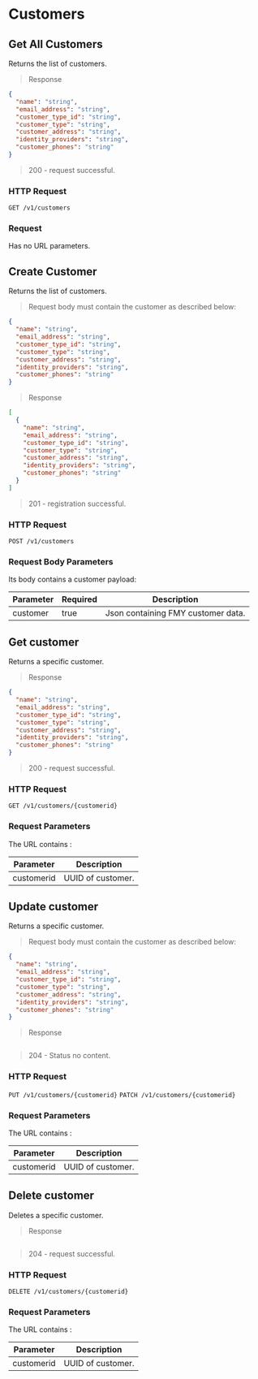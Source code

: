 # Customers

## Get All Customers

Returns the list of customers.

> Response

```json
{
  "name": "string",
  "email_address": "string",
  "customer_type_id": "string",
  "customer_type": "string",
  "customer_address": "string",
  "identity_providers": "string",
  "customer_phones": "string"
}
```

> 200 - request successful.

### HTTP Request

`GET /v1/customers`

### Request

Has no URL parameters.

## Create Customer

Returns the list of customers.

> Request body must contain the customer as described below:

```json
{
  "name": "string",
  "email_address": "string",
  "customer_type_id": "string",
  "customer_type": "string",
  "customer_address": "string",
  "identity_providers": "string",
  "customer_phones": "string"
}
```

> Response

```json
[
  {
    "name": "string",
    "email_address": "string",
    "customer_type_id": "string",
    "customer_type": "string",
    "customer_address": "string",
    "identity_providers": "string",
    "customer_phones": "string"
  }
]
```

> 201 - registration successful.

### HTTP Request

`POST /v1/customers`

### Request Body Parameters

Its body contains a customer payload:

| Parameter | Required | Description                        |
| --------- | -------- | ---------------------------------- |
| customer  | true     | Json containing FMY customer data. |

## Get customer

Returns a specific customer.

> Response

```json
{
  "name": "string",
  "email_address": "string",
  "customer_type_id": "string",
  "customer_type": "string",
  "customer_address": "string",
  "identity_providers": "string",
  "customer_phones": "string"
}
```

> 200 - request successful.

### HTTP Request

`GET /v1/customers/{customerid}`

### Request Parameters

The URL contains :

| Parameter  | Description       |
| ---------- | ----------------- |
| customerid | UUID of customer. |

## Update customer

Returns a specific customer.

> Request body must contain the customer as described below:

```json
{
  "name": "string",
  "email_address": "string",
  "customer_type_id": "string",
  "customer_type": "string",
  "customer_address": "string",
  "identity_providers": "string",
  "customer_phones": "string"
}
```

> Response

```

```

> 204 - Status no content.

### HTTP Request

`PUT /v1/customers/{customerid}`
`PATCH /v1/customers/{customerid}`

### Request Parameters

The URL contains :

| Parameter  | Description       |
| ---------- | ----------------- |
| customerid | UUID of customer. |

## Delete customer

Deletes a specific customer.

> Response

```

```

> 204 - request successful.

### HTTP Request

`DELETE /v1/customers/{customerid}`

### Request Parameters

The URL contains :

| Parameter  | Description       |
| ---------- | ----------------- |
| customerid | UUID of customer. |
